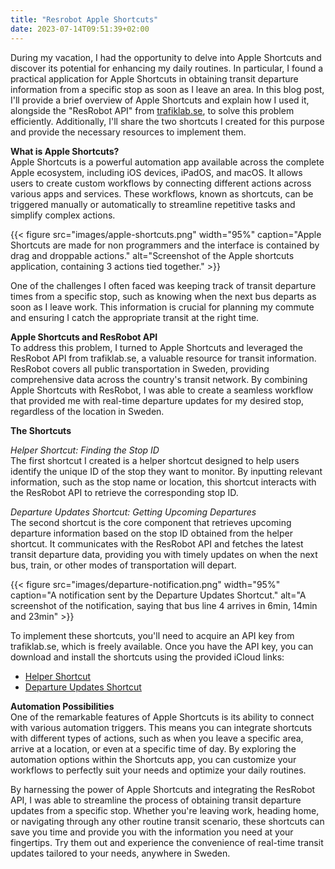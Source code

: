 ```yaml
---
title: "Resrobot Apple Shortcuts"
date: 2023-07-14T09:51:39+02:00
---
```


During my vacation, I had the opportunity to delve into Apple Shortcuts and discover its potential for enhancing my daily routines. In particular, I found a practical application for Apple Shortcuts in obtaining transit departure information from a specific stop as soon as I leave an area. In this blog post, I'll provide a brief overview of Apple Shortcuts and explain how I used it, alongside the "ResRobot API" from [trafiklab.se](https://www.trafiklab.se/api/trafiklab-apis/resrobot-v21/), to solve this problem efficiently. Additionally, I'll share the two shortcuts I created for this purpose and provide the necessary resources to implement them.

**What is Apple Shortcuts?**  
Apple Shortcuts is a powerful automation app available across the complete Apple ecosystem, including iOS devices, iPadOS, and macOS. It allows users to create custom workflows by connecting different actions across various apps and services. These workflows, known as shortcuts, can be triggered manually or automatically to streamline repetitive tasks and simplify complex actions.

{{< figure src="images/apple-shortcuts.png" width="95%" caption="Apple Shortcuts are made for non programmers and the interface is contained by drag and droppable actions." alt="Screenshot of the Apple shortcuts application, containing 3 actions tied together." >}}

One of the challenges I often faced was keeping track of transit departure times from a specific stop, such as knowing when the next bus departs as soon as I leave work. This information is crucial for planning my commute and ensuring I catch the appropriate transit at the right time.

**Apple Shortcuts and ResRobot API**  
To address this problem, I turned to Apple Shortcuts and leveraged the ResRobot API from trafiklab.se, a valuable resource for transit information. ResRobot covers all public transportation in Sweden, providing comprehensive data across the country's transit network. By combining Apple Shortcuts with ResRobot, I was able to create a seamless workflow that provided me with real-time departure updates for my desired stop, regardless of the location in Sweden.

**The Shortcuts**  

_Helper Shortcut: Finding the Stop ID_  
The first shortcut I created is a helper shortcut designed to help users identify the unique ID of the stop they want to monitor. By inputting relevant information, such as the stop name or location, this shortcut interacts with the ResRobot API to retrieve the corresponding stop ID.

_Departure Updates Shortcut: Getting Upcoming Departures_  
The second shortcut is the core component that retrieves upcoming departure information based on the stop ID obtained from the helper shortcut. It communicates with the ResRobot API and fetches the latest transit departure data, providing you with timely updates on when the next bus, train, or other modes of transportation will depart.

{{< figure src="images/departure-notification.png" width="95%" caption="A notification sent by the Departure Updates Shortcut." alt="A screenshot of the notification, saying that bus line 4 arrives in 6min, 14min and 23min" >}}

To implement these shortcuts, you'll need to acquire an API key from trafiklab.se, which is freely available. Once you have the API key, you can download and install the shortcuts using the provided iCloud links:

* [Helper Shortcut](https://www.icloud.com/shortcuts/ba798fd2d47f4f1dbe00891b3b0ff333)
* [Departure Updates Shortcut](https://www.icloud.com/shortcuts/54e99ecb46a84aeabce3811a54311d75)

**Automation Possibilities**  
One of the remarkable features of Apple Shortcuts is its ability to connect with various automation triggers. This means you can integrate shortcuts with different types of actions, such as when you leave a specific area, arrive at a location, or even at a specific time of day. By exploring the automation options within the Shortcuts app, you can customize your workflows to perfectly suit your needs and optimize your daily routines.

By harnessing the power of Apple Shortcuts and integrating the ResRobot API, I was able to streamline the process of obtaining transit departure updates from a specific stop. Whether you're leaving work, heading home, or navigating through any other routine transit scenario, these shortcuts can save you time and provide you with the information you need at your fingertips. Try them out and experience the convenience of real-time transit updates tailored to your needs, anywhere in Sweden.
